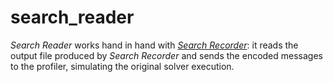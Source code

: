# search_reader
*Search Reader* works hand in hand with [*Search Recorder*](https://github.com/cp-profiler/search_recorder): it reads  the output file produced by *Search Recorder* and sends the encoded messages to the profiler, simulating the original solver execution.
